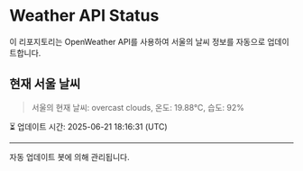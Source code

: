 
# Weather API Status

이 리포지토리는 OpenWeather API를 사용하여 서울의 날씨 정보를 자동으로 업데이트합니다.

## 현재 서울 날씨
> 서울의 현재 날씨: overcast clouds, 온도: 19.88°C, 습도: 92%

⏳ 업데이트 시간: 2025-06-21 18:16:31 (UTC)

---
자동 업데이트 봇에 의해 관리됩니다.
